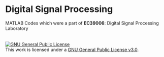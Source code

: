 # Digital Signal Processing
MATLAB Codes which were a part of <b>EC39006</b>: Digital Signal Processing Laboratory
<br><br><br>
<a rel="license" href="https://github.com/jaybee-117/Digital_Signal_Processing/blob/main/LICENSE"><img alt="GNU General Public License" style="border-width:0" src="https://www.gnu.org/graphics/gplv3-or-later.png" /></a><br />This work is licensed under a <a rel="license" href="https://github.com/jaybee-117/Digital_Signal_Processing/blob/main/LICENSE">GNU General Public License v3.0</a>.

